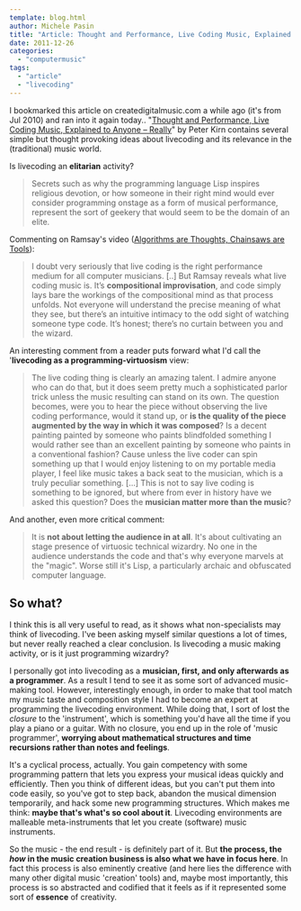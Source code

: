 ```yaml
---
template: blog.html
author: Michele Pasin
title: "Article: Thought and Performance, Live Coding Music, Explained to Anyone"
date: 2011-12-26
categories: 
  - "computermusic"
tags: 
  - "article"
  - "livecoding"
---
```


I bookmarked this article on createdigitalmusic.com a while ago (it's from Jul 2010) and ran into it again today.. "[Thought and Performance, Live Coding Music, Explained to Anyone – Really](http://createdigitalmusic.com/2010/07/thought-and-performance-live-coding-music-explained-to-anyone-really/#idc-cover)" by Peter Kirn contains several simple but thought provoking ideas about livecoding and its relevance in the (traditional) music world.

Is livecoding an **elitarian** activity?

> Secrets such as why the programming language Lisp inspires religious devotion, or how someone in their right mind would ever consider programming onstage as a form of musical performance, represent the sort of geekery that would seem to be the domain of an elite.

Commenting on Ramsay's video ([Algorithms are Thoughts, Chainsaws are Tools](http://vimeo.com/9790850#at=0)):

> I doubt very seriously that live coding is the right performance medium for all computer musicians. \[..\] But Ramsay reveals what live coding music is. It’s **compositional improvisation**, and code simply lays bare the workings of the compositional mind as that process unfolds. Not everyone will understand the precise meaning of what they see, but there’s an intuitive intimacy to the odd sight of watching someone type code. It’s honest; there’s no curtain between you and the wizard.

An interesting comment from a reader puts forward what I'd call the '**livecoding as a programming-virtuosism** view:

> The live coding thing is clearly an amazing talent. I admire anyone who can do that, but it does seem pretty much a sophisticated parlor trick unless the music resulting can stand on its own. The question becomes, were you to hear the piece without observing the live coding performance, would it stand up, or **is the quality of the piece augmented by the way in which it was composed**? Is a decent painting painted by someone who paints blindfolded something I would rather see than an excellent painting by someone who paints in a conventional fashion? Cause unless the live coder can spin something up that I would enjoy listening to on my portable media player, I feel like music takes a back seat to the musician, which is a truly peculiar something. \[…\] This is not to say live coding is something to be ignored, but where from ever in history have we asked this question? Does the **musician matter more than the music**?

And another, even more critical comment:

> It is **not about letting the audience in at all**. It's about cultivating an stage presence of virtuosic technical wizardry. No one in the audience understands the code and that's why everyone marvels at the "magic". Worse still it's Lisp, a particularly archaic and obfuscated computer language.

## So what?

I think this is all very useful to read, as it shows what non-specialists may think of livecoding. I've been asking myself similar questions a lot of times, but never really reached a clear conclusion. Is livecoding a music making activity, or is it just programming wizardry?

I personally got into livecoding as a **musician, first, and only afterwards as a programmer**. As a result I tend to see it as some sort of advanced music-making tool. However, interestingly enough, in order to make that tool match my music taste and composition style I had to become an expert at programming the livecoding environment. While doing that, I sort of lost the _closure_ to the 'instrument', which is something you'd have all the time if you play a piano or a guitar. With no closure, you end up in the role of 'music programmer', **worrying about mathematical structures and time recursions rather than notes and feelings**.

It's a cyclical process, actually. You gain competency with some programming pattern that lets you express your musical ideas quickly and efficiently. Then you think of different ideas, but you can't put them into code easily, so you've got to step back, abandon the musical dimension temporarily, and hack some new programming structures. Which makes me think: **maybe that's what's so cool about it**. Livecoding environments are malleable meta-instruments that let you create (software) music instruments.

So the music - the end result - is definitely part of it. But **the process, the _how_ in the music creation business is also what we have in focus here**. In fact this process is also eminently creative (and here lies the difference with many other digital music 'creation' tools) and, maybe most importantly, this process is so abstracted and codified that it feels as if it represented some sort of **essence** of creativity.
